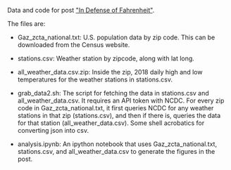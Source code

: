 Data and code for post ["In Defense of Fahrenheit"](http://lethalletham.com/posts/fahrenheit.html).

The files are:

* Gaz_zcta_national.txt: U.S. population data by zip code. This can be downloaded from the Census website.

* stations.csv: Weather station by zipcode, along with lat long.

* all_weather_data.csv.zip: Inside the zip, 2018 daily high and low temperatures for the weather stations in stations.csv.

* grab_data2.sh: The script for fetching the data in stations.csv and all_weather_data.csv. It requires an API token with NCDC. For every zip code in Gaz_zcta_national.txt, it first queries NCDC for any weather stations in that zip (stations.csv), and then if there is, queries the data for that station (all_weather_data.csv). Some shell acrobatics for converting json into csv.

* analysis.ipynb: An ipython notebook that uses Gaz_zcta_national.txt, stations.csv, and all_weather_data.csv to generate the figures in the post.
